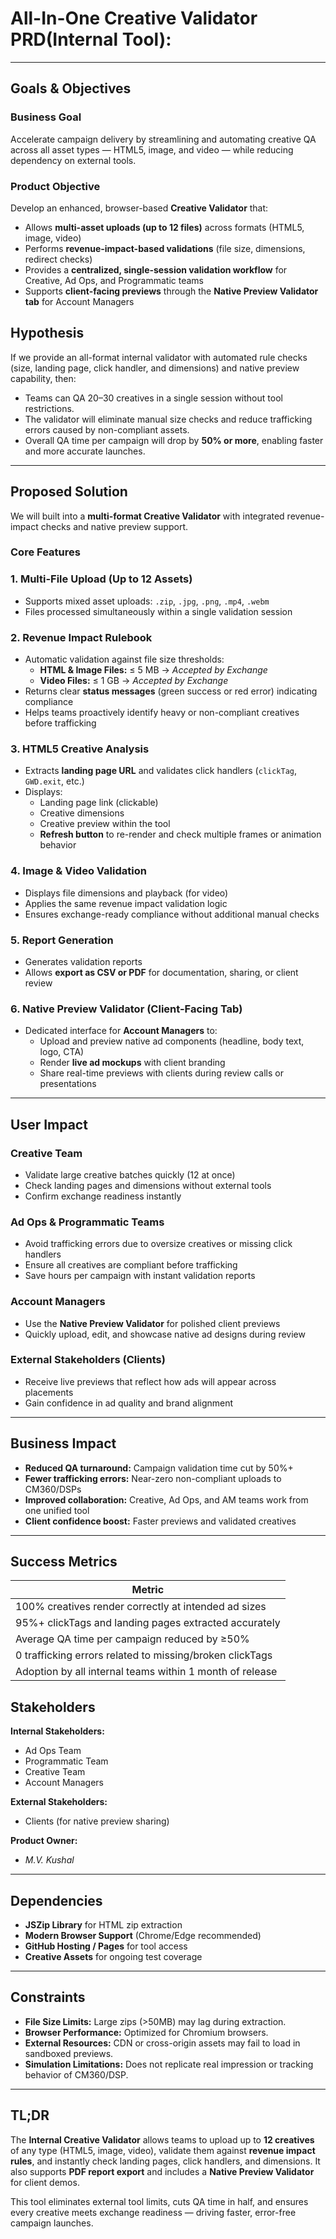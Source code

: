 # All-In-One Creative Validator PRD(Internal Tool):

---

## **Goals & Objectives**

### **Business Goal**

Accelerate campaign delivery by streamlining and automating creative QA across all asset types — HTML5, image, and video — while reducing dependency on external tools.

### **Product Objective**

Develop an enhanced, browser-based **Creative Validator** that:

- Allows **multi-asset uploads (up to 12 files)** across formats (HTML5, image, video)
- Performs **revenue-impact-based validations** (file size, dimensions, redirect checks)
- Provides a **centralized, single-session validation workflow** for Creative, Ad Ops, and Programmatic teams
- Supports **client-facing previews** through the **Native Preview Validator tab** for Account Managers


## **Hypothesis**

If we provide an all-format internal validator with automated rule checks (size, landing page, click handler, and dimensions) and native preview capability, then:

- Teams can QA 20–30 creatives in a single session without tool restrictions.
- The validator will eliminate manual size checks and reduce trafficking errors caused by non-compliant assets.
- Overall QA time per campaign will drop by **50% or more**, enabling faster and more accurate launches.

---

## **Proposed Solution**

We will built into a **multi-format Creative Validator** with integrated revenue-impact checks and native preview support.

### **Core Features**

### **1. Multi-File Upload (Up to 12 Assets)**

- Supports mixed asset uploads: `.zip`, `.jpg`, `.png`, `.mp4`, `.webm`
- Files processed simultaneously within a single validation session

### **2. Revenue Impact Rulebook**

- Automatic validation against file size thresholds:
    - **HTML & Image Files:** ≤ 5 MB → *Accepted by Exchange*
    - **Video Files:** ≤ 1 GB → *Accepted by Exchange*
- Returns clear **status messages** (green success or red error) indicating compliance
- Helps teams proactively identify heavy or non-compliant creatives before trafficking

### **3. HTML5 Creative Analysis**

- Extracts **landing page URL** and validates click handlers (`clickTag`, `GWD.exit`, etc.)
- Displays:
    - Landing page link (clickable)
    - Creative dimensions
    - Creative preview within the tool
    - **Refresh button** to re-render and check multiple frames or animation behavior

### **4. Image & Video Validation**

- Displays file dimensions and playback (for video)
- Applies the same revenue impact validation logic
- Ensures exchange-ready compliance without additional manual checks

### **5. Report Generation**

- Generates validation reports
- Allows **export as CSV or PDF** for documentation, sharing, or client review

### **6. Native Preview Validator (Client-Facing Tab)**

- Dedicated interface for **Account Managers** to:
    - Upload and preview native ad components (headline, body text, logo, CTA)
    - Render **live ad mockups** with client branding
    - Share real-time previews with clients during review calls or presentations

---

## **User Impact**

### **Creative Team**

- Validate large creative batches quickly (12 at once)
- Check landing pages and dimensions without external tools
- Confirm exchange readiness instantly

### **Ad Ops & Programmatic Teams**

- Avoid trafficking errors due to oversize creatives or missing click handlers
- Ensure all creatives are compliant before trafficking
- Save hours per campaign with instant validation reports

### **Account Managers**

- Use the **Native Preview Validator** for polished client previews
- Quickly upload, edit, and showcase native ad designs during review

### **External Stakeholders (Clients)**

- Receive live previews that reflect how ads will appear across placements
- Gain confidence in ad quality and brand alignment

---

## **Business Impact**

- **Reduced QA turnaround:** Campaign validation time cut by 50%+
- **Fewer trafficking errors:** Near-zero non-compliant uploads to CM360/DSPs
- **Improved collaboration:** Creative, Ad Ops, and AM teams work from one unified tool
- **Client confidence boost:** Faster previews and validated creatives

---

## **Success Metrics**

| Metric |
| --- |
| 100% creatives render correctly at intended ad sizes |
| 95%+ clickTags and landing pages extracted accurately |
| Average QA time per campaign reduced by ≥50% |
| 0 trafficking errors related to missing/broken clickTags |
| Adoption by all internal teams within 1 month of release |

## **Stakeholders**

**Internal Stakeholders:**

- Ad Ops Team
- Programmatic Team
- Creative Team
- Account Managers

**External Stakeholders:**

- Clients (for native preview sharing)

**Product Owner:**

- *M.V. Kushal*

---

## **Dependencies**

- **JSZip Library** for HTML zip extraction
- **Modern Browser Support** (Chrome/Edge recommended)
- **GitHub Hosting / Pages** for tool access
- **Creative Assets** for ongoing test coverage

---

## **Constraints**

- **File Size Limits:** Large zips (>50MB) may lag during extraction.
- **Browser Performance:** Optimized for Chromium browsers.
- **External Resources:** CDN or cross-origin assets may fail to load in sandboxed previews.
- **Simulation Limitations:** Does not replicate real impression or tracking behavior of CM360/DSP.

---

## **TL;DR**

The **Internal Creative Validator** allows teams to upload up to **12 creatives** of any type (HTML5, image, video), validate them against **revenue impact rules**, and instantly check landing pages, click handlers, and dimensions. It also supports **PDF report export** and includes a **Native Preview Validator** for client demos.

This tool eliminates external tool limits, cuts QA time in half, and ensures every creative meets exchange readiness — driving faster, error-free campaign launches.
